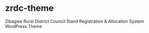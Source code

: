 # zrdc-theme
Zibagwe Rural District Council Stand Registration &amp; Allocation System WordPress Theme
